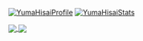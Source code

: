[![YumaHisaiProfile](https://github-readme-stats.vercel.app/api?username=YumaHisai&theme=tokyonight)](https://github.com/YumaHisai/YumaHisai/) 
[![YumaHisaiStats](https://github-readme-stats.vercel.app/api/top-langs/?username=YumaHisai&theme=tokyonight)](https://github.com/YumaHisai/YumaHisai/)

<a href="https://github.com/YumaHisai/TroyClient-Official">
  <img align="center" src="https://github-readme-stats.vercel.app/api/pin/?username=YumaHisai&repo=TroyClient-Official&theme=tokyonight" />
</a>
<a href="https://github.com/YumaHisai/MacBansSystem">
  <img align="center" src="https://github-readme-stats.vercel.app/api/pin/?username=YumaHisai&repo=MacBansSystem&theme=tokyonight" />
</a>
